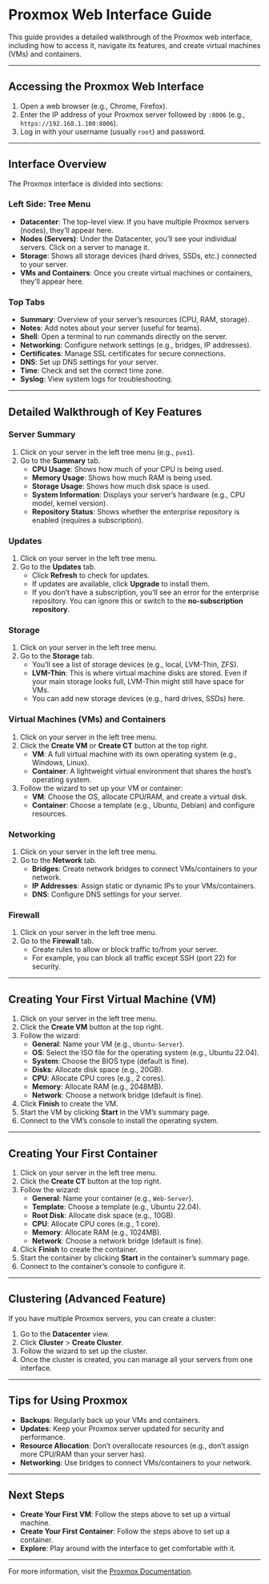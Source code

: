 # Proxmox Web Interface Guide

This guide provides a detailed walkthrough of the Proxmox web interface, including how to access it, navigate its features, and create virtual machines (VMs) and containers.

---

## Accessing the Proxmox Web Interface
1. Open a web browser (e.g., Chrome, Firefox).
2. Enter the IP address of your Proxmox server followed by `:8006` (e.g., `https://192.168.1.100:8006`).
3. Log in with your username (usually `root`) and password.

---

## Interface Overview
The Proxmox interface is divided into sections:

### Left Side: Tree Menu
- **Datacenter**: The top-level view. If you have multiple Proxmox servers (nodes), they’ll appear here.
- **Nodes (Servers)**: Under the Datacenter, you’ll see your individual servers. Click on a server to manage it.
- **Storage**: Shows all storage devices (hard drives, SSDs, etc.) connected to your server.
- **VMs and Containers**: Once you create virtual machines or containers, they’ll appear here.

### Top Tabs
- **Summary**: Overview of your server’s resources (CPU, RAM, storage).
- **Notes**: Add notes about your server (useful for teams).
- **Shell**: Open a terminal to run commands directly on the server.
- **Networking**: Configure network settings (e.g., bridges, IP addresses).
- **Certificates**: Manage SSL certificates for secure connections.
- **DNS**: Set up DNS settings for your server.
- **Time**: Check and set the correct time zone.
- **Syslog**: View system logs for troubleshooting.

---

## Detailed Walkthrough of Key Features

### Server Summary
1. Click on your server in the left tree menu (e.g., `pve1`).
2. Go to the **Summary** tab.
   - **CPU Usage**: Shows how much of your CPU is being used.
   - **Memory Usage**: Shows how much RAM is being used.
   - **Storage Usage**: Shows how much disk space is used.
   - **System Information**: Displays your server’s hardware (e.g., CPU model, kernel version).
   - **Repository Status**: Shows whether the enterprise repository is enabled (requires a subscription).

### Updates
1. Click on your server in the left tree menu.
2. Go to the **Updates** tab.
   - Click **Refresh** to check for updates.
   - If updates are available, click **Upgrade** to install them.
   - If you don’t have a subscription, you’ll see an error for the enterprise repository. You can ignore this or switch to the **no-subscription repository**.

### Storage
1. Click on your server in the left tree menu.
2. Go to the **Storage** tab.
   - You’ll see a list of storage devices (e.g., local, LVM-Thin, ZFS).
   - **LVM-Thin**: This is where virtual machine disks are stored. Even if your main storage looks full, LVM-Thin might still have space for VMs.
   - You can add new storage devices (e.g., hard drives, SSDs) here.

### Virtual Machines (VMs) and Containers
1. Click on your server in the left tree menu.
2. Click the **Create VM** or **Create CT** button at the top right.
   - **VM**: A full virtual machine with its own operating system (e.g., Windows, Linux).
   - **Container**: A lightweight virtual environment that shares the host’s operating system.
3. Follow the wizard to set up your VM or container:
   - **VM**: Choose the OS, allocate CPU/RAM, and create a virtual disk.
   - **Container**: Choose a template (e.g., Ubuntu, Debian) and configure resources.

### Networking
1. Click on your server in the left tree menu.
2. Go to the **Network** tab.
   - **Bridges**: Create network bridges to connect VMs/containers to your network.
   - **IP Addresses**: Assign static or dynamic IPs to your VMs/containers.
   - **DNS**: Configure DNS settings for your server.

### Firewall
1. Click on your server in the left tree menu.
2. Go to the **Firewall** tab.
   - Create rules to allow or block traffic to/from your server.
   - For example, you can block all traffic except SSH (port 22) for security.

---

## Creating Your First Virtual Machine (VM)
1. Click on your server in the left tree menu.
2. Click the **Create VM** button at the top right.
3. Follow the wizard:
   - **General**: Name your VM (e.g., `Ubuntu-Server`).
   - **OS**: Select the ISO file for the operating system (e.g., Ubuntu 22.04).
   - **System**: Choose the BIOS type (default is fine).
   - **Disks**: Allocate disk space (e.g., 20GB).
   - **CPU**: Allocate CPU cores (e.g., 2 cores).
   - **Memory**: Allocate RAM (e.g., 2048MB).
   - **Network**: Choose a network bridge (default is fine).
4. Click **Finish** to create the VM.
5. Start the VM by clicking **Start** in the VM’s summary page.
6. Connect to the VM’s console to install the operating system.

---

## Creating Your First Container
1. Click on your server in the left tree menu.
2. Click the **Create CT** button at the top right.
3. Follow the wizard:
   - **General**: Name your container (e.g., `Web-Server`).
   - **Template**: Choose a template (e.g., Ubuntu 22.04).
   - **Root Disk**: Allocate disk space (e.g., 10GB).
   - **CPU**: Allocate CPU cores (e.g., 1 core).
   - **Memory**: Allocate RAM (e.g., 1024MB).
   - **Network**: Choose a network bridge (default is fine).
4. Click **Finish** to create the container.
5. Start the container by clicking **Start** in the container’s summary page.
6. Connect to the container’s console to configure it.

---

## Clustering (Advanced Feature)
If you have multiple Proxmox servers, you can create a cluster:
1. Go to the **Datacenter** view.
2. Click **Cluster** > **Create Cluster**.
3. Follow the wizard to set up the cluster.
4. Once the cluster is created, you can manage all your servers from one interface.

---

## Tips for Using Proxmox
- **Backups**: Regularly back up your VMs and containers.
- **Updates**: Keep your Proxmox server updated for security and performance.
- **Resource Allocation**: Don’t overallocate resources (e.g., don’t assign more CPU/RAM than your server has).
- **Networking**: Use bridges to connect VMs/containers to your network.

---

## Next Steps
- **Create Your First VM**: Follow the steps above to set up a virtual machine.
- **Create Your First Container**: Follow the steps above to set up a container.
- **Explore**: Play around with the interface to get comfortable with it.

---

For more information, visit the [Proxmox Documentation](https://pve.proxmox.com/wiki/Main_Page).